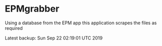 # EPMgrabber
Using a database from the EPM app this application scrapes the files as required


Latest backup: Sun Sep 22 02:19:01 UTC 2019
